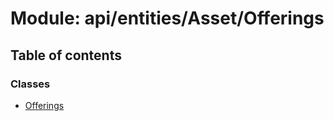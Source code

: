 # Module: api/entities/Asset/Offerings

## Table of contents

### Classes

- [Offerings](../wiki/api.entities.Asset.Offerings.Offerings)
